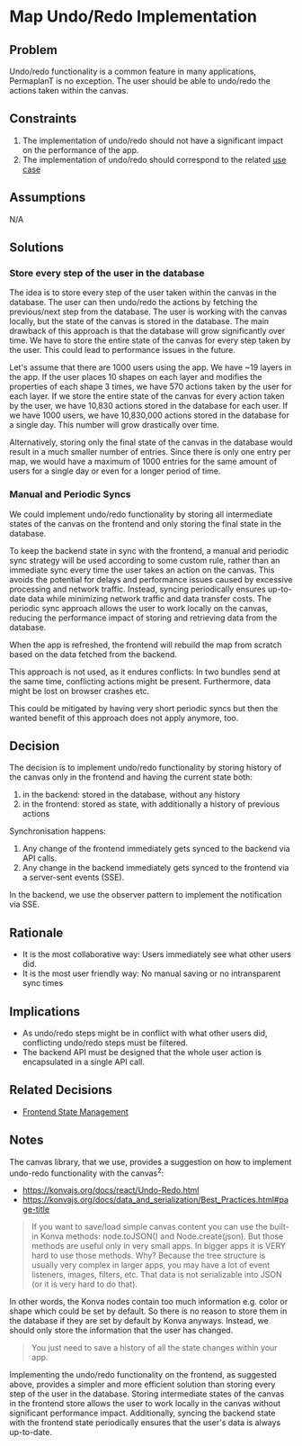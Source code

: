 # Map Undo/Redo Implementation

## Problem

Undo/redo functionality is a common feature in many applications, PermaplanT is no exception.
The user should be able to undo/redo the actions taken within the canvas.

## Constraints

1. The implementation of undo/redo should not have a significant impact on the performance of the app.
2. The implementation of undo/redo should correspond to the related [use case](../usecases/done/map_undo_redo.md)

## Assumptions

N/A

## Solutions

### Store every step of the user in the database

The idea is to store every step of the user taken within the canvas in the database.
The user can then undo/redo the actions by fetching the previous/next step from the database.
The user is working with the canvas locally, but the state of the canvas is stored in the database.
The main drawback of this approach is that the database will grow significantly over time.
We have to store the entire state of the canvas for every step taken by the user.
This could lead to performance issues in the future.

Let's assume that there are 1000 users using the app.
We have ~19 layers in the app.
If the user places 10 shapes on each layer and modifies the properties of each shape 3 times, we have 570 actions taken by the user for each layer.
If we store the entire state of the canvas for every action taken by the user, we have 10,830 actions stored in the database for each user.
If we have 1000 users, we have 10,830,000 actions stored in the database for a single day. This number will grow drastically over time.

Alternatively, storing only the final state of the canvas in the database would result in a much smaller number of entries.
Since there is only one entry per map, we would have a maximum of 1000 entries for the same amount of users for a single day or even for a longer period of time.

### Manual and Periodic Syncs

We could implement undo/redo functionality by storing all intermediate states of the canvas on the frontend and only storing the final state in the database.

To keep the backend state in sync with the frontend, a manual and periodic sync strategy will be used according to some custom rule, rather than an immediate sync every time the user takes an action on the canvas.
This avoids the potential for delays and performance issues caused by excessive processing and network traffic.
Instead, syncing periodically ensures up-to-date data while minimizing network traffic and data transfer costs.
The periodic sync approach allows the user to work locally on the canvas, reducing the performance impact of storing and retrieving data from the database.

When the app is refreshed, the frontend will rebuild the map from scratch based on the data fetched from the backend.

This approach is not used, as it endures conflicts:
In two bundles send at the same time, conflicting actions might be present.
Furthermore, data might be lost on browser crashes etc.

This could be mitigated by having very short periodic syncs but then the wanted benefit of this approach does not apply anymore, too.

## Decision

The decision is to implement undo/redo functionality by storing history of the canvas only in the frontend and having the current state both:

1. in the backend:
   stored in the database, without any history
2. in the frontend:
   stored as state, with additionally a history of previous actions

Synchronisation happens:

1. Any change of the frontend immediately gets synced to the backend via API calls.
2. Any change in the backend immediately gets synced to the frontend via a server-sent events (SSE).

In the backend, we use the observer pattern to implement the notification via SSE.

## Rationale

- It is the most collaborative way: Users immediately see what other users did.
- It is the most user friendly way: No manual saving or no intransparent sync times

## Implications

- As undo/redo steps might be in conflict with what other users did, conflicting undo/redo steps must be filtered.
- The backend API must be designed that the whole user action is encapsulated in a single API call.

## Related Decisions

- [Frontend State Management](../decisions/frontend_state_management.md)

## Notes

The canvas library, that we use, provides a suggestion on how to implement undo-redo functionality with the canvas<sup>2</sup>:

- https://konvajs.org/docs/react/Undo-Redo.html
- https://konvajs.org/docs/data_and_serialization/Best_Practices.html#page-title

> If you want to save/load simple canvas content you can use the built-in Konva methods: node.toJSON() and Node.create(json). But those methods are useful only in very small apps. In bigger apps it is VERY hard to use those methods. Why? Because the tree structure is usually very complex in larger apps, you may have a lot of event listeners, images, filters, etc. That data is not serializable into JSON (or it is very hard to do that).

In other words, the Konva nodes contain too much information e.g. color or shape which could be set by default.
So there is no reason to store them in the database if they are set by default by Konva anyways.
Instead, we should only store the information that the user has changed.

> You just need to save a history of all the state changes within your app.

Implementing the undo/redo functionality on the frontend, as suggested above, provides a simpler and more efficient solution than storing every step of the user in the database.
Storing intermediate states of the canvas in the frontend store allows the user to work locally in the canvas without significant performance impact.
Additionally, syncing the backend state with the frontend state periodically ensures that the user's data is always up-to-date.
